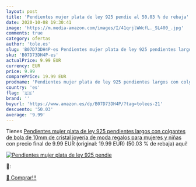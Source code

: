 ```yaml
---
layout: post
title: 'Pendientes mujer plata de ley 925 pendie al 50.03 % de rebaja'
date: 2020-10-08 19:30:41
image: 'https://m.media-amazon.com/images/I/41qrjlWWcfL._SL400_.jpg'
comments: true
category: ofertas
author: 'tole.es'
slug: 'B07D73DH4P-es Pendientes mujer plata de ley 925 pendientes largos con...'
sku: 'B07D73DH4P-es'
actualPrice: 9.99 EUR
currency: EUR
price: 9.99
comparePrice: 19.99 EUR
prodname: 'Pendientes mujer plata de ley 925 pendientes largos con colgantes de bola de 10mm de cristal joyería de moda regalos para mujeres y niñas'
country: 'es'
flag: '🇪🇸'
brand: ''
buyurl: 'https://www.amazon.es/dp/B07D73DH4P/?tag=tolees-21'
descuento: '50.03'
average: '9.99'
---
```


Tienes [Pendientes mujer plata de ley 925 pendientes largos con colgantes de bola de 10mm de cristal joyería de moda regalos para mujeres y niñas](https://www.amazon.es/dp/B07D73DH4P/?tag=tolees-21) con precio final de  9.99 EUR (original: 19.99 EUR) (50.03 %  de rebaja) aqui!

[![Pendientes mujer plata de ley 925 pendie](https://m.media-amazon.com/images/I/41qrjlWWcfL._SL400_.jpg)](https://www.amazon.es/dp/B07D73DH4P/?tag=tolees-21)

🔎:


[🛒 Comprar!!!](https://www.amazon.es/dp/B07D73DH4P/?tag=tolees-21)
